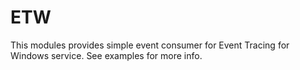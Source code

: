 # ETW

This modules provides simple event consumer for Event Tracing for Windows service.
See examples for more info.
